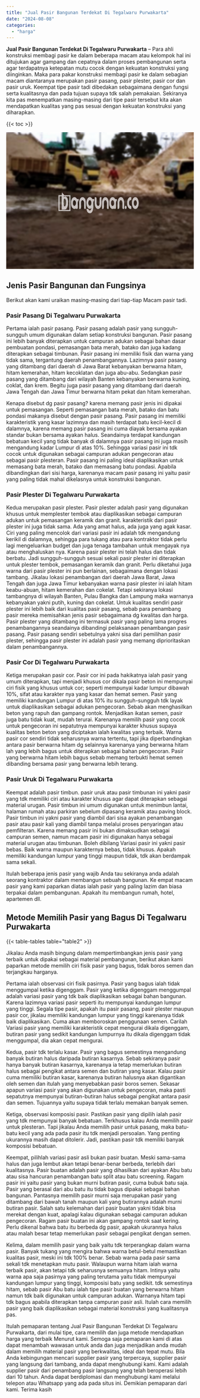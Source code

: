 ```yaml
---
title: "Jual Pasir Bangunan Terdekat Di Tegalwaru Purwakarta"
date: "2024-08-08"
categories: 
  - "harga"
---
```


**Jual Pasir Bangunan Terdekat Di Tegalwaru Purwakarta** – Para ahli konstruksi membagi pasir ke dalam beberapa macam atau kelompok hal ini ditujukan agar gampang dan cepatnya dalam proses pembangunan serta agar terdapatnya ketepatan mutu cocok dengan kekuatan konstruksi yang diinginkan. Maka para pakar konstruksi membagi pasir ke dalam sebagian macam diantaranya merupakan pasir pasang, pasir plester, pasir cor dan pasir uruk. Keempat tipe pasir tadi dibedakan sebagaimana dengan fungsi serta kualitasnya dan pada tujuan supaya tdk salah pemakaian. Sekiranya kita pas menempatkan masing-masing dari tipe pasir tersebut kita akan mendapatkan kualitas yang pas sesuai dengan kekuatan konstruksi yang diharapkan.

{{< toc >}}

![Jual Pasir Bangunan Terdekat Di Tegalwaru Purwakarta](/images/jual-pasir-bangunan-11.png)

## Jenis Pasir Bangunan dan Fungsinya

Berikut akan kami uraikan masing-masing dari tiap-tiap Macam pasir tadi.

### Pasir Pasang Di Tegalwaru Purwakarta

Pertama ialah pasir pasang. Pasir pasang adalah pasir yang sungguh-sungguh umum digunakan dalam setiap konstruksi bangunan. Pasir pasang ini lebih banyak diterapkan untuk campuran adukan sebagai bahan dasar pembuatan pondasi, pemasangan bata merah, batako dan juga kadang diterapkan sebagai timbunan. Pasir pasang ini memiliki fisik dan warna yang tidak sama, tergantung daerah penambangannya. Lazimnya pasir pasang yang ditambang dari daerah di Jawa Barat kebanyakan berwarna hitam, hitam kemerahan, hitam kecoklatan dan juga abu-abu. Sedangkan pasir pasang yang ditambang dari wilayah Banten kebanyakan berwarna kuning, coklat, dan krem. Begitu juga pasir pasang yang ditambang dari daerah Jawa Tengah dan Jawa Timur berwarna hitam pekat dan hitam kemerahan.

Kenapa disebut dg pasir pasang? karena memang pasir jenis ini dipakai untuk pemasangan. Seperti pemasangan bata merah, batako dan batu pondasi makanya disebut dengan pasir pasang. Pasir pasang ini memiliki karakteristik yang kasar lazimnya dan masih terdapat batu kecil-kecil di dalamnya, karena memang pasir pasang ini cuma diayak bersama ayakan standar bukan bersama ayakan halus. Seandainya terdapat kandungan bebatuan kecil yang tidak banyak di dalamnya pasir pasang ini juga masih mengandung kadar Lumpur di atas 10%. Sehingga variasi pasir ini tdk cocok untuk digunakan sebagai campuran adukan pengecoran atau sebagai pasir plesteran. Pasir pasang ini paling ideal diaplikasikan untuk memasang bata merah, batako dan memasang batu pondasi. Apabila dibandingkan dari sisi harga, karenanya macam pasir pasang ini yaitu pasir yang paling tidak mahal dikelasnya untuk konstruksi bangunan.

### Pasir Plester Di Tegalwaru Purwakarta

Kedua merupakan pasir plester. Pasir plester adalah pasir yang digunakan khusus untuk memplester tembok atau diaplikasikan sebagai campuran adukan untuk pemasangan keramik dan granit. karakteristik dari pasir plester ini juga tidak sama. Ada yang amat halus, ada juga yang agak kasar. Ciri yang paling mencolok dari variasi pasir ini adalah tdk mengandung kerikil di dalamnya, sehingga para tukang atau para kontraktor tidak perlu lagi mengeluarkan budget dan juga tenaga tambahan untuk mengayak nya atau menghaluskan nya. Karena pasir plester ini telah halus dan tidak berbatu. Jadi sungguh-sungguh sesuai sekali pasir plester ini diterapkan untuk plester tembok, pemasangan keramik dan granit. Perlu diketahui juga warna dari pasir plester ini pun berlainan, sebagaimana dengan lokasi tambang. Jikalau lokasi penambangan dari daerah Jawa Barat, Jawa Tengah dan juga Jawa Timur kebanyakan warna pasir plester ini ialah hitam keabu-abuan, hitam kemerahan dan cokelat. Tetapi sekiranya lokasi tambangnya di wilayah Banten, Pulau Bangka dan Lampung maka warnanya kebanyakan yakni putih, kuning dan cokelat. Untuk kualitas sendiri pasir plester ini lebih baik dari kualitas pasir pasang, sebab para penambang pasir mereka memisahkan jenis pasir sebagaimana dg kwalitas dan harga. Pasir plester yang ditambang ini termasuk pasir yang paling lama progres penambangannya seandainya dibandingi pelaksanaan penambangan pasir pasang. Pasir pasang sendiri sebetulnya yakni sisa dari pemilihan pasir plester, sehingga pasir plester ini adalah pasir yang memang diprioritaskan dalam penambangannya.

### Pasir Cor Di Tegalwaru Purwakarta

Ketiga merupakan pasir cor. Pasir cor ini pada hakikatnya ialah pasir yang umum diterapkan, tapi menjadi khusus cor dikala pasir beton ini mempunyai ciri fisik yang khusus untuk cor; seperti mempunyai kadar lumpur dibawah 10%, sifat atau karakter nya yang kasar dan hemat semen. Pasir yang memiliki kandungan Lumpur di atas 10% itu sungguh-sungguh tdk layak untuk diaplikasikan sebagai adukan pengecoran. Sebab akan menghasilkan beton yang rapuh dan gampang rontok. Menjadikan ikatan semen, pasir juga batu tidak kuat, mudah terurai. Karenanya memilih pasir yang cocok untuk pengecoran ini sepatutnya mempunyai karakter khusus supaya kualitas beton beton yang diciptakan ialah kwalitas yang terbaik. Warna pasir cor sendiri tidak seharusnya warna tertentu, tapi jika diperbandingkan antara pasir berwarna hitam dg selainnya karenanya yang berwarna hitam lah yang lebih bagus untuk diterapkan sebagai bahan pengecoran. Pasir yang berwarna hitam lebih bagus sebab memang terbukti hemat semen dibanding bersama pasir yang berwarna lebih terang.

### Pasir Uruk Di Tegalwaru Purwakarta

Keempat adalah pasir timbun. pasir uruk atau pasir timbunan ini yakni pasir yang tdk memiliki ciri atau karakter khusus agar dapat diterapkan sebagai material urugan. Pasir timbun ini umum digunakan untuk menimbun lantai, halaman rumah atau parkiran sebelum dipasang keramik atau paving block. Pasir timbun ini yakni pasir yang diambil dari sisa ayakan penambangan pasir atau pasir kali yang diambil tanpa melalui proses penyaringan atau pemfilteran. Karena memang pasir ini bukan dimaksudkan sebagai campuran semen, namun macam pasir ini digunakan hanya sebagai material urugan atau timbunan. Boleh dibilang Variasi pasir ini yakni pasir bebas. Baik warna maupun karakternya bebas, tidak khusus. Apakah memiliki kandungan lumpur yang tinggi maupun tidak, tdk akan berdampak sama sekali.

Itulah beberapa jenis pasir yang wajib Anda tau sekiranya anda adalah seorang kontraktor dalam membangun sebuah bangunan. Ke empat macam pasir yang kami paparkan diatas ialah pasir yang paling lazim dan biasa terpakai dalam pembangunan. Apakah itu membangun rumah, hotel, apartemen dll.

## Metode Memilih Pasir yang Bagus Di Tegalwaru Purwakarta

{{< table-tables table="table2" >}}

Jikalau Anda masih bingung dalam mempertimbangkan jenis pasir yang terbaik untuk dipakai sebagai material pembangunan, berikut akan kami paparkan metode memilih ciri fisik pasir yang bagus, tidak boros semen dan terjangkau harganya.

Pertama ialah observasi ciri fisik pasirnya. Pasir yang bagus ialah tidak menggumpal ketika digenggam. Pasir yang ketika digenggam menggumpal adalah variasi pasir yang tdk baik diaplikasikan sebagai bahan bangunan. Karena lazimnya variasi pasir seperti itu mempunyai kandungan lumpur yang tinggi. Segala tipe pasir, apakah itu pasir pasang, pasir plester maupun pasir cor, jikalau memiliki kandungan lumpur yang tinggi karenanya tidak baik diaplikasikan. Cuma akan memboroskan penggunaan semen. Carilah Variasi pasir yang memiliki karakteristik cepat mengurai dikala digenggam, butiran pasir yang sedikit kandungan lumpurnya itu dikala digenggam tidak menggumpal, dia akan cepat mengurai.

Kedua, pasir tdk terlalu kasar. Pasir yang bagus semestinya mengandung banyak butiran halus daripada butiran kasarnya. Sebab sekiranya pasir hanya banyak butiran kasarnya, karenanya ia tetap memerlukan butiran halus sebagai pengikat antara semen dan butiran yang kasar. Kalau pasir cuma memiliki butiran kasar, karenanya butiran halusnya akan digantikan oleh semen dan itulah yang menyebabkan pasir boros semen. Sekasar apapun variasi pasir yang akan digunakan untuk pengecoran, maka pasti sepatutnya mempunyai butiran-butiran halus sebagai pengikat antara pasir dan semen. Tujuannya yaitu supaya tidak terlalu memakan banyak semen.

Ketiga, observasi komposisi pasir. Pastikan pasir yang dipilih ialah pasir yang tdk mempunyai banyak bebatuan. Terkhusus kalau Anda memilih pasir untuk plesteran. Tapi jikalau Anda memilih pasir untuk pasang, maka batu-batu kecil yang ada pada pasir itu tdk menjadi persoalan. Yang penting ukurannya masih dapat ditolerir. Jadi, pastikan pasir tdk memiliki banyak komposisi bebatuan.

Keempat, pilihlah variasi pasir asli bukan pasir buatan. Meski sama-sama halus dan juga lembut akan tetapi benar-benar berbeda, terlebih dari kualitasnya. Pasir buatan adalah pasir yang dihasilkan dari ayakan Abu batu atau sisa hancuran penambangan batu split atau batu screening. Ragam pasir ini yaitu pasir yang bukan murni butiran pasir, cuma bubuk batu saja. Pasir yang berasal dari abu batu itu tidak bagus dipakai sebagai bahan bangunan. Pantasnya memilih pasir murni saja merupakan pasir yang ditambang dari bawah tanah maupun kali yang butirannya adalah murni butiran pasir. Salah satu kelemahan dari pasir buatan yakni tidak bisa merekat dengan kuat, apalagi kalau digunakan sebagai campuran adukan pengecoran. Ragam pasir buatan ini akan gampang rontok saat kering. Perlu dikenal bahwa batu itu berbeda dg pasir, apakah ukurannya halus atau malah besar tetap memerlukan pasir sebagai pengikat dengan semen.

Kelima, dalam memilih pasir yang baik yaitu tdk terperangkap dalam warna pasir. Banyak tukang yang mengira bahwa warna betul-betul memastikan kualitas pasir, meski ini tdk 100% benar. Sebab warna pada pasir sama sekali tdk menetapkan mutu pasir. Walaupun warna hitam ialah warna terbaik pasir, akan tetapi tdk seharusnya semuanya hitam. Intinya yaitu warna apa saja pasirnya yang paling terutama yaitu tidak mempunyai kandungan lumpur yang tinggi, komposisi batu yang sedikit. tdk semestinya hitam, sebab pasir Abu batu ialah tipe pasir buatan yang berwarna hitam namun tdk baik digunakan untuk campuran adukan. Warnanya hitam tapi tdk bagus apabila diterapkan tanpa campuran pasir asli. Itulah cara memilih pasir yang baik diaplikasikan sebagai material konstruksi yang kualitasnya pas.

Itulah pemaparan tentang Jual Pasir Bangunan Terdekat Di Tegalwaru Purwakarta, dari mulai tipe, cara memilih dan juga metode mendapatkan harga yang terbaik Menurut kami. Semoga saja pemaparan kami di atas dapat menambah wawasan untuk anda dan juga menjadikan anda mudah dalam memilih material pasir yang berkwalitas, ideal dan tepat mutu. Bila Anda kebingungan mencari supplier pasir yang terpercaya, supplier pasir yang langsung dari tambang, anda dapat menghubungi kami. Kami adalah supplier pasir dari penambang pasir langsung yang telah beroperasi lebih dari 10 tahun. Anda dapat berdiplomasi dan menghubungi kami melalui telepon atau Whatsapp yang ada pada situs ini. Demikian pemaparan dari kami. Terima kasih
